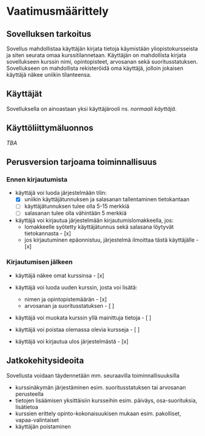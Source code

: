 # Vaatimusmäärittely

## Sovelluksen tarkoitus

Sovellus mahdollistaa käyttäjän kirjata tietoja käymistään yliopistokursseista ja siten seurata omaa kurssitilannetaan. Käyttäjän on mahdollista kirjata sovellukseen
kurssin nimi, opintopisteet, arvosanan sekä suoritusstatuksen. Sovellukseen on mahdollista rekisteröidä oma käyttäjä, jolloin jokaisen käyttäjä näkee uniikin tilanteensa.

## Käyttäjät

Sovelluksella on ainoastaan yksi käyttäjärooli ns. _normaali käyttäjä_.

## Käyttöliittymäluonnos

_TBA_

## Perusversion tarjoama toiminnallisuus

### Ennen kirjautumista

- käyttäjä voi luoda järjestelmään tilin:
  - [x] uniikin käyttäjätunnuksen ja salasanan tallentaminen tietokantaan 
  - [ ] käyttäjätunnuksen tulee olla 5-15 merkkiä
  - [ ] salasanan tulee olla vähintään 5 merkkiä 

- käyttäjä voi kirjautua järjestelmään kirjautumislomakkeella, jos:
  * lomakkeelle syötetty käyttäjätunnus sekä salasana löytyvät tietokannasta - [x]
  * jos kirjautuminen epäonnistuu, järjestelmä ilmoittaa tästä käyttäjälle - [x]

### Kirjautumisen jälkeen

- käyttäjä näkee omat kurssinsa - [x]

- käyttäjä voi luoda uuden kurssin, josta voi lisätä:
  * nimen ja opintopistemäärän - [x]
  * arvosanan ja suoritusstatuksen - [ ]

- käyttäjä voi muokata kurssin yllä mainittuja tietoja - [ ]
  
- käyttäjä voi poistaa olemassa olevia kursseja - [ ]

- käyttäjä voi kirjautua ulos järjestelmästä - [x]

## Jatkokehitysideoita

Sovellusta voidaan täydennetään mm. seuraavilla toiminnallisuuksilla

- kurssinäkymän järjestäminen esim. suoritusstatuksen tai arvosanan perusteella
- tietojen lisäämisen yksittäisiin kursseihin esim. päiväys, osa-suorituksia, lisätietoa
- kurssien erittely opinto-kokonaisuukisen mukaan esim. pakolliset, vapaa-valintaiset
- käyttäjän poistaminen
